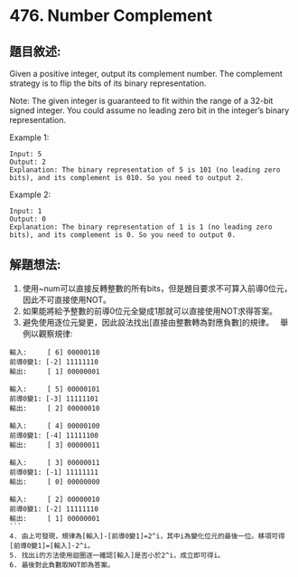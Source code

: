 # 476. Number Complement

## 題目敘述:

Given a positive integer, output its complement number. The complement strategy is to flip the bits of its binary representation.

Note:
The given integer is guaranteed to fit within the range of a 32-bit signed integer.
You could assume no leading zero bit in the integer’s binary representation.

Example 1:
```
Input: 5
Output: 2
Explanation: The binary representation of 5 is 101 (no leading zero bits), and its complement is 010. So you need to output 2.
```

Example 2:
```
Input: 1
Output: 0
Explanation: The binary representation of 1 is 1 (no leading zero bits), and its complement is 0. So you need to output 0.
```

## 解題想法:

1. 使用~num可以直接反轉整數的所有bits，但是題目要求不可算入前導0位元，因此不可直接使用NOT。
2. 如果能將給予整數的前導0位元全變成1那就可以直接使用NOT求得答案。
3. 避免使用逐位元變更，因此設法找出[直接由整數轉為對應負數]的規律。
   舉例以觀察規律:
```
輸入:     [ 6] 00000110
前導0變1: [-2] 11111110
輸出:     [ 1] 00000001
```
```
輸入:     [ 5] 00000101
前導0變1: [-3] 11111101
輸出:     [ 2] 00000010
```
```
輸入:     [ 4] 00000100
前導0變1: [-4] 11111100
輸出:     [ 3] 00000011
```
```
輸入:     [ 3] 00000011
前導0變1: [-1] 11111111
輸出:     [ 0] 00000000
```
```
輸入:     [ 2] 00000010
前導0變1: [-2] 11111110
輸出:     [ 1] 00000001
```       
4. 由上可發現，規律為[輸入]-[前導0變1]=2^i，其中i為變化位元的最後一位。移項可得[前導0變1]=[輸入]-2^i。
5. 找出i的方法使用迴圈逐一確認[輸入]是否小於2^i，成立即可得i。
6. 最後對此負數取NOT即為答案。
